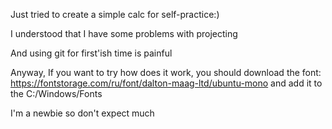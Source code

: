 Just tried to create a simple calc for self-practice:)

I understood that I have some problems with projecting

And using git for first'ish time is painful

Anyway, If you want to try how does it work, you should download the font: https://fontstorage.com/ru/font/dalton-maag-ltd/ubuntu-mono
and add it to the C:/Windows/Fonts

I'm a newbie so don't expect much
